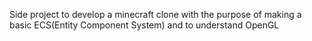 Side project to develop a minecraft clone with the purpose of making a basic ECS(Entity Component System) and to understand OpenGL

